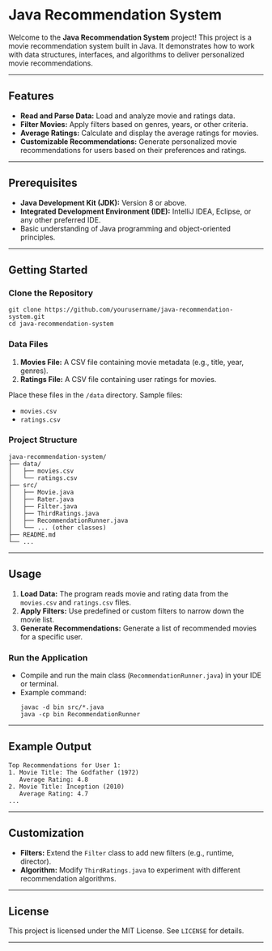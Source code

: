 # Java Recommendation System

Welcome to the **Java Recommendation System** project! This project is a movie recommendation system built in Java. It demonstrates how to work with data structures, interfaces, and algorithms to deliver personalized movie recommendations.

---

## Features
- **Read and Parse Data:** Load and analyze movie and ratings data.
- **Filter Movies:** Apply filters based on genres, years, or other criteria.
- **Average Ratings:** Calculate and display the average ratings for movies.
- **Customizable Recommendations:** Generate personalized movie recommendations for users based on their preferences and ratings.

---

## Prerequisites
- **Java Development Kit (JDK):** Version 8 or above.
- **Integrated Development Environment (IDE):** IntelliJ IDEA, Eclipse, or any other preferred IDE.
- Basic understanding of Java programming and object-oriented principles.

---

## Getting Started

### Clone the Repository
```
git clone https://github.com/yourusername/java-recommendation-system.git
cd java-recommendation-system
```

### Data Files
1. **Movies File:** A CSV file containing movie metadata (e.g., title, year, genres).
2. **Ratings File:** A CSV file containing user ratings for movies.

Place these files in the `/data` directory. Sample files:
- `movies.csv`
- `ratings.csv`

### Project Structure
```
java-recommendation-system/
├── data/
│   ├── movies.csv
│   └── ratings.csv
├── src/
│   ├── Movie.java
│   ├── Rater.java
│   ├── Filter.java
│   ├── ThirdRatings.java
│   ├── RecommendationRunner.java
│   └── ... (other classes)
├── README.md
└── ...
```

---

## Usage
1. **Load Data:** The program reads movie and rating data from the `movies.csv` and `ratings.csv` files.
2. **Apply Filters:** Use predefined or custom filters to narrow down the movie list.
3. **Generate Recommendations:** Generate a list of recommended movies for a specific user.

### Run the Application
- Compile and run the main class (`RecommendationRunner.java`) in your IDE or terminal.
- Example command:
  ```
  javac -d bin src/*.java
  java -cp bin RecommendationRunner
  ```

---

## Example Output
```
Top Recommendations for User 1:
1. Movie Title: The Godfather (1972)
   Average Rating: 4.8
2. Movie Title: Inception (2010)
   Average Rating: 4.7
...
```

---

## Customization
- **Filters:** Extend the `Filter` class to add new filters (e.g., runtime, director).
- **Algorithm:** Modify `ThirdRatings.java` to experiment with different recommendation algorithms.

---

## License
This project is licensed under the MIT License. See `LICENSE` for details.

---

